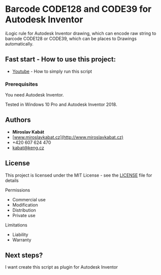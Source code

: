 # Barcode CODE128 and CODE39 for Autodesk Inventor

iLogic rule for Autodesk Inventor drawing, which can encode raw string to barcode CODE128 or CODE39, which can be places to Drawings automatically.

## Fast start - How to use this project:

* [Youtube](https://youtu.be/1CoqCDdEBCw) - How to simply run this script

### Prerequisites

You need Autodesk Inventor.

Tested in Windows 10 Pro and Autodesk Inventor 2018.

## Authors

* **Miroslav Kabát**
* [www.miroslavkabat.cz](http://www.miroslavkabat.cz)
* +420 607 624 470
* kabat@keng.cz

## License

This project is licensed under the MIT License - see the [LICENSE](LICENSE) file for details

Permissions
* Commercial use 
* Modification 
* Distribution 
* Private use 

Limitations
* Liability 
* Warranty 

## Next steps?

I want create this script as plugin for Autodesk Inventor
